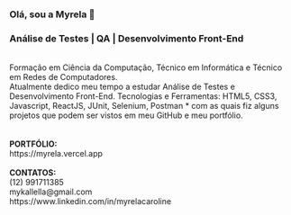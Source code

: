 ### Olá, sou a Myrela 👋
### Análise de Testes | QA | Desenvolvimento Front-End
<br>
Formação em Ciência da Computação, Técnico em Informática e Técnico em
Redes de Computadores.
<br>
Atualmente dedico meu tempo a estudar Análise de Testes e Desenvolvimento Front-End.
Tecnologias e Ferramentas:
HTML5, CSS3, Javascript, ReactJS, JUnit, Selenium, Postman 
* com as quais fiz alguns projetos que podem ser vistos em meu GitHub e meu portfólio.
<br>
<br>

<br>
<strong>PORTFÓLIO: </strong>
<br>
https://myrela.vercel.app
<br>
<br>
<strong>CONTATOS:</strong> 
<br>
(12) 991711385
<br>
mykallella@gmail.com
<br>
https://www.linkedin.com/in/myrelacaroline
<br>



